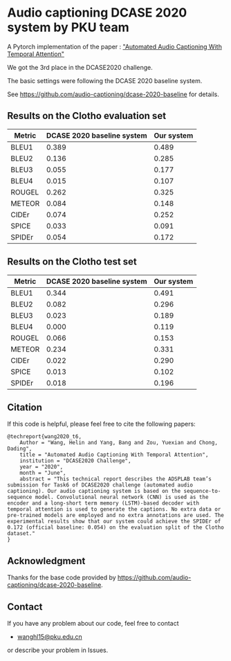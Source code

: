 # Audio captioning DCASE 2020 system by PKU team

A Pytorch implementation of the paper : ["Automated Audio Captioning With Temporal Attention"](http://dcase.community/documents/challenge2020/technical_reports/DCASE2020_Wang_5_t6.pdf)

We got the 3rd place in the DCASE2020 challenge.

The basic settings were following the DCASE 2020 baseline system.

See https://github.com/audio-captioning/dcase-2020-baseline for details.

## Results on the Clotho evaluation set

Metric | DCASE 2020 baseline system | Our system
-|-|-
BLEU1| 0.389|  0.489
BLEU2|  0.136|  0.285
BLEU3|  0.055|  0.177
BLEU4|  0.015|  0.107
ROUGEL|  0.262|  0.325
METEOR|  0.084|  0.148
CIDEr|  0.074|  0.252
SPICE|  0.033|  0.091
SPIDEr|  0.054|  0.172

## Results on the Clotho test set

Metric | DCASE 2020 baseline system | Our system
-|-|-
BLEU1| 0.344|  0.491
BLEU2|  0.082|  0.296
BLEU3|  0.023|  0.189
BLEU4|  0.000|  0.119
ROUGEL|  0.066|  0.153
METEOR|  0.234|  0.331
CIDEr|  0.022|  0.290
SPICE|  0.013|  0.102
SPIDEr|  0.018|  0.196

## Citation
If this code is helpful, please feel free to cite the following papers:
```
@techreport{wang2020_t6,
    Author = "Wang, Helin and Yang, Bang and Zou, Yuexian and Chong, Dading",
    title = "Automated Audio Captioning With Temporal Attention",
    institution = "DCASE2020 Challenge",
    year = "2020",
    month = "June",
    abstract = "This technical report describes the ADSPLAB team’s submission for Task6 of DCASE2020 challenge (automated audio captioning). Our audio captioning system is based on the sequence-to-sequence model. Convolutional neural network (CNN) is used as the encoder and a long-short term memory (LSTM)-based decoder with temporal attention is used to generate the captions. No extra data or pre-trained models are employed and no extra annotations are used. The experimental results show that our system could achieve the SPIDEr of 0.172 (official baseline: 0.054) on the evaluation split of the Clotho dataset."
}
```

## Acknowledgment
Thanks for the base code provided by https://github.com/audio-captioning/dcase-2020-baseline.


## Contact
If you have any problem about our code, feel free to contact
- wanghl15@pku.edu.cn

or describe your problem in Issues.

